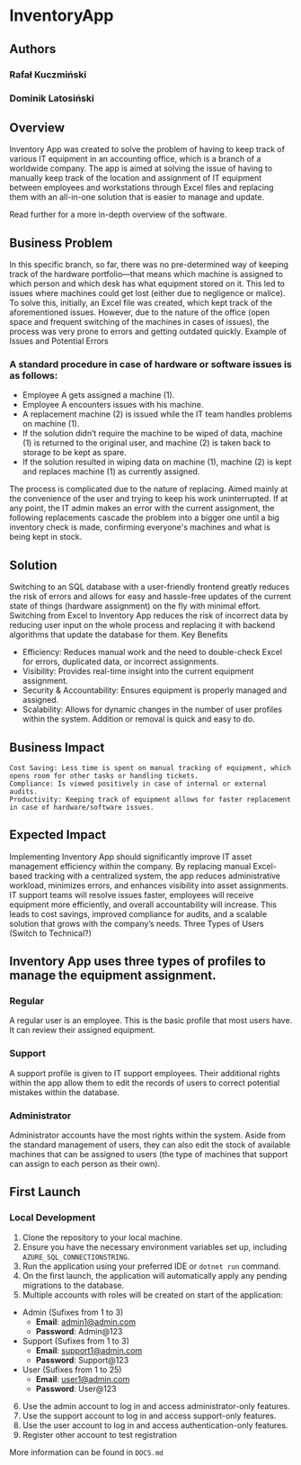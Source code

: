 # InventoryApp

## Authors
### Rafał Kuczmiński
### Dominik Latosiński

## Overview

Inventory App was created to solve the problem of having to keep track of various IT equipment in an accounting office, which is a branch of a worldwide company. The app is aimed at solving the issue of having to manually keep track of the location and assignment of IT equipment between employees and workstations through Excel files and replacing them with an all-in-one solution that is easier to manage and update.

Read further for a more in-depth overview of the software.

## Business Problem

In this specific branch, so far, there was no pre-determined way of keeping track of the hardware portfolio—that means which machine is assigned to which person and which desk has what equipment stored on it. This led to issues where machines could get lost (either due to negligence or malice). To solve this, initially, an Excel file was created, which kept track of the aforementioned issues. However, due to the nature of the office (open space and frequent switching of the machines in cases of issues), the process was very prone to errors and getting outdated quickly.
Example of Issues and Potential Errors

### A standard procedure in case of hardware or software issues is as follows:

- Employee A gets assigned a machine (1).
- Employee A encounters issues with his machine.
- A replacement machine (2) is issued while the IT team handles problems on machine (1).
- If the solution didn’t require the machine to be wiped of data, machine (1) is returned to the original user, and machine (2) is taken back to storage to be kept as spare.
- If the solution resulted in wiping data on machine (1), machine (2) is kept and replaces machine (1) as currently assigned.

The process is complicated due to the nature of replacing. Aimed mainly at the convenience of the user and trying to keep his work uninterrupted. If at any point, the IT admin makes an error with the current assignment, the following replacements cascade the problem into a bigger one until a big inventory check is made, confirming everyone's machines and what is being kept in stock.

## Solution

Switching to an SQL database with a user-friendly frontend greatly reduces the risk of errors and allows for easy and hassle-free updates of the current state of things (hardware assignment) on the fly with minimal effort. Switching from Excel to Inventory App reduces the risk of incorrect data by reducing user input on the whole process and replacing it with backend algorithms that update the database for them.
Key Benefits
- Efficiency: Reduces manual work and the need to double-check Excel for errors, duplicated data, or incorrect assignments.
- Visibility: Provides real-time insight into the current equipment assignment.
- Security & Accountability: Ensures equipment is properly managed and assigned.
- Scalability: Allows for dynamic changes in the number of user profiles within the system. Addition or removal is quick and easy to do.

## Business Impact

    Cost Saving: Less time is spent on manual tracking of equipment, which opens room for other tasks or handling tickets.
    Compliance: Is viewed positively in case of internal or external audits.
    Productivity: Keeping track of equipment allows for faster replacement in case of hardware/software issues.

## Expected Impact

Implementing Inventory App should significantly improve IT asset management efficiency within the company. By replacing manual Excel-based tracking with a centralized system, the app reduces administrative workload, minimizes errors, and enhances visibility into asset assignments. IT support teams will resolve issues faster, employees will receive equipment more efficiently, and overall accountability will increase. This leads to cost savings, improved compliance for audits, and a scalable solution that grows with the company’s needs.
Three Types of Users (Switch to Technical?)

## Inventory App uses three types of profiles to manage the equipment assignment.

### Regular

A regular user is an employee. This is the basic profile that most users have. It can review their assigned equipment.

### Support

A support profile is given to IT support employees. Their additional rights within the app allow them to edit the records of users to correct potential mistakes within the database.

### Administrator

Administrator accounts have the most rights within the system. Aside from the standard management of users, they can also edit the stock of available machines that can be assigned to users (the type of machines that support can assign to each person as their own).

## First Launch
### Local Development
1. Clone the repository to your local machine.
2. Ensure you have the necessary environment variables set up, including `AZURE_SQL_CONNECTIONSTRING`.
3. Run the application using your preferred IDE or `dotnet run` command.
4. On the first launch, the application will automatically apply any pending migrations to the database.
5. Multiple accounts with roles will be created on start of the application:
- Admin (Sufixes from 1 to 3)
   - **Email**: admin1@admin.com
   - **Password**: Admin@123
- Support (Sufixes from 1 to 3)
   - **Email**: support1@admin.com
   - **Password**: Support@123
- User (Sufixes from 1 to 25)
   - **Email**: user1@admin.com
   - **Password**: User@123
6. Use the admin account to log in and access administrator-only features.
7. Use the support account to log in and access support-only features.
8. Use the user account to log in and access authentication-only features.
9. Register other account to test registration

More information can be found in `DOCS.md`